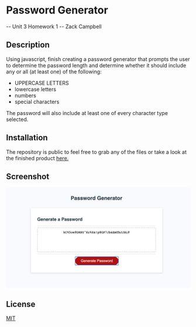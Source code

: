 # Password Generator
-- Unit 3 Homework 1 -- Zack Campbell

## Description

Using javascript, finish creating a password generator that prompts the user to determine the password length and determine whether it should include any or all (at least one) of the following:
* UPPERCASE LETTERS
* lowercase letters
* numbers
* special characters

The password will also include at least one of every character type selected.


## Installation

The repository is public to feel free to grab any of the files or take a look at the finished product [here.](https://zax5021.github.io/Unit_2_Portfolio/)

## Screenshot
![ScreenShot](/images/PasswordGenerator.png)


## License
[MIT](https://choosealicense.com/licenses/mit/)
